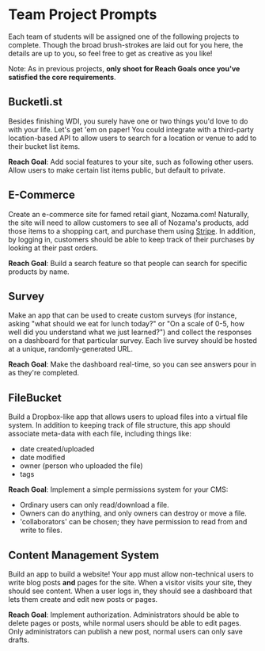 # Team Project Prompts

Each team of students will be assigned one of the following projects to
complete. Though the broad brush-strokes are laid out for you here, the details
are up to you, so feel free to get as creative as you like!

Note: As in previous projects, **only shoot for Reach Goals once you've
satisfied the core requirements**.

## Bucketli.st

Besides finishing WDI, you surely have one or two things you'd love to do with
your life. Let's get 'em on paper! You could integrate with a third-party
location-based API to allow users to search for a location or venue to add to
their bucket list items.

**Reach Goal**: Add social features to your site, such as following other users.
Allow users to make certain list items public, but default to private.

## E-Commerce

Create an e-commerce site for famed retail giant, Nozama.com! Naturally, the
site will need to allow customers to see all of Nozama's products, add those
items to a shopping cart, and purchase them using
[Stripe](https://stripe.com/docs/checkout). In addition, by logging in,
customers should be able to keep track of their purchases by looking at their
past orders.

**Reach Goal**: Build a search feature so that people can search for specific
products by name.

## Survey

Make an app that can be used to create custom surveys (for instance, asking
"what should we eat for lunch today?" or "On a scale of 0-5, how well did you
understand what we just learned?") and collect the responses on a dashboard for
that particular survey. Each live survey should be hosted at a unique,
randomly-generated URL.

**Reach Goal**: Make the dashboard real-time, so you can see answers pour in as
they're completed.

## FileBucket

Build a Dropbox-like app that allows users to upload files into a virtual file
system. In addition to keeping track of file structure, this app should
associate meta-data with each file, including things like:

-   date created/uploaded
-   date modified
-   owner (person who uploaded the file)
-   tags

**Reach Goal**: Implement a simple permissions system for your CMS:

-   Ordinary users can only read/download a file.
-   Owners can do anything, and only owners can destroy or move a file.
-   'collaborators' can be chosen; they have permission to read from and write
    to files.

## Content Management System

Build an app to build a website! Your app must allow non-technical users to
write blog posts **and** pages for the site. When a visitor visits your site,
they should see content. When a user logs in, they should see a dashboard that
lets them create and edit new posts or pages.

**Reach Goal**: Implement authorization. Administrators should be able to delete
pages or posts, while normal users should be able to edit pages. Only
administrators can publish a new post, normal users can only save drafts.
